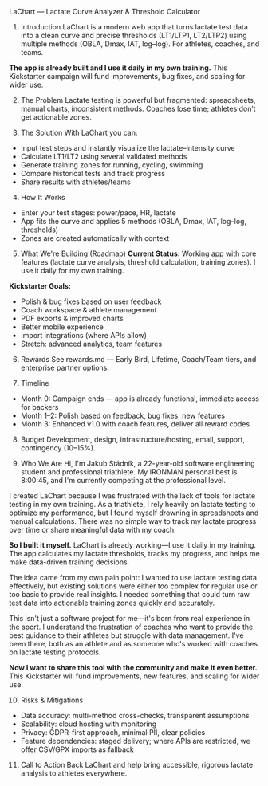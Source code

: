 LaChart — Lactate Curve Analyzer & Threshold Calculator

1) Introduction
LaChart is a modern web app that turns lactate test data into a clean curve and precise thresholds (LT1/LTP1, LT2/LTP2) using multiple methods (OBLA, Dmax, IAT, log–log). For athletes, coaches, and teams.

**The app is already built and I use it daily in my own training.** This Kickstarter campaign will fund improvements, bug fixes, and scaling for wider use.

2) The Problem
Lactate testing is powerful but fragmented: spreadsheets, manual charts, inconsistent methods. Coaches lose time; athletes don’t get actionable zones.

3) The Solution
With LaChart you can:
- Input test steps and instantly visualize the lactate–intensity curve
- Calculate LT1/LT2 using several validated methods
- Generate training zones for running, cycling, swimming
- Compare historical tests and track progress
- Share results with athletes/teams

4) How It Works
- Enter your test stages: power/pace, HR, lactate
- App fits the curve and applies 5 methods (OBLA, Dmax, IAT, log–log, thresholds)
- Zones are created automatically with context

5) What We're Building (Roadmap)
**Current Status:** Working app with core features (lactate curve analysis, threshold calculation, training zones). I use it daily for my own training.

**Kickstarter Goals:**
- Polish & bug fixes based on user feedback
- Coach workspace & athlete management
- PDF exports & improved charts
- Better mobile experience
- Import integrations (where APIs allow)
- Stretch: advanced analytics, team features

6) Rewards
See rewards.md — Early Bird, Lifetime, Coach/Team tiers, and enterprise partner options.

7) Timeline
- Month 0: Campaign ends — app is already functional, immediate access for backers
- Month 1–2: Polish based on feedback, bug fixes, new features
- Month 3: Enhanced v1.0 with coach features, deliver all reward codes

8) Budget
Development, design, infrastructure/hosting, email, support, contingency (10–15%).

9) Who We Are
Hi, I'm Jakub Stádník, a 22-year-old software engineering student and professional triathlete. My IRONMAN personal best is 8:00:45, and I'm currently competing at the professional level.

I created LaChart because I was frustrated with the lack of tools for lactate testing in my own training. As a triathlete, I rely heavily on lactate testing to optimize my performance, but I found myself drowning in spreadsheets and manual calculations. There was no simple way to track my lactate progress over time or share meaningful data with my coach.

**So I built it myself.** LaChart is already working—I use it daily in my training. The app calculates my lactate thresholds, tracks my progress, and helps me make data-driven training decisions.

The idea came from my own pain point: I wanted to use lactate testing data effectively, but existing solutions were either too complex for regular use or too basic to provide real insights. I needed something that could turn raw test data into actionable training zones quickly and accurately.

This isn't just a software project for me—it's born from real experience in the sport. I understand the frustration of coaches who want to provide the best guidance to their athletes but struggle with data management. I've been there, both as an athlete and as someone who's worked with coaches on lactate testing protocols.

**Now I want to share this tool with the community and make it even better.** This Kickstarter will fund improvements, new features, and scaling for wider use.

10) Risks & Mitigations
- Data accuracy: multi-method cross-checks, transparent assumptions
- Scalability: cloud hosting with monitoring
- Privacy: GDPR-first approach, minimal PII, clear policies
- Feature dependencies: staged delivery; where APIs are restricted, we offer CSV/GPX imports as fallback

11) Call to Action
Back LaChart and help bring accessible, rigorous lactate analysis to athletes everywhere.

